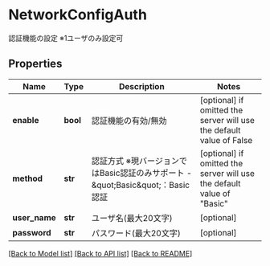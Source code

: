 # NetworkConfigAuth

認証機能の設定   ※1ユーザのみ設定可 

## Properties
Name | Type | Description | Notes
------------ | ------------- | ------------- | -------------
**enable** | **bool** | 認証機能の有効/無効  | [optional]  if omitted the server will use the default value of False
**method** | **str** | 認証方式   ※現バージョンではBasic認証のみサポート - \&quot;Basic\&quot;：Basic認証  | [optional]  if omitted the server will use the default value of "Basic"
**user_name** | **str** | ユーザ名(最大20文字)  | [optional] 
**password** | **str** | パスワード(最大20文字)  | [optional] 

[[Back to Model list]](../README.md#documentation-for-models) [[Back to API list]](../README.md#documentation-for-api-endpoints) [[Back to README]](../README.md)


